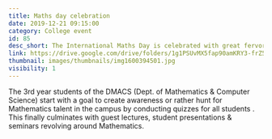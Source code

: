 ```yaml
---
title: Maths day celebration
date: 2019-12-21 09:15:00
category: College event
id: 85
desc_short: The International Maths Day is celebrated with great fervor in the campus. You will be stunned to know that students who don't have Mathematics as a subject often become the top scorers in the Mathematics quiz.  
link: https://drive.google.com/drive/folders/1g1PSUvMX5fap90amKRY3-frZ5bV9OOy9?usp=sharing
thumbnail: images/thumbnails/img1600394501.jpg
visibility: 1
---
```


The 3rd year students of the DMACS (Dept. of Mathematics & Computer Science) start with a goal to create awareness or rather hunt for Mathematics talent in the campus by conducting quizzes for all students . This finally culminates with guest lectures, student presentations & seminars revolving around Mathematics. 